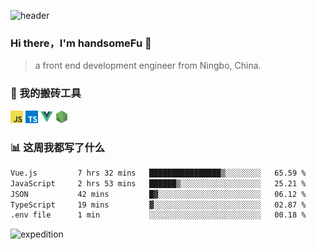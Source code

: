 ![header](https://raw.githubusercontent.com/fzq1998/fzq1998/master/header.png)

### Hi there，I'm handsomeFu 👋

> a front end development engineer from Ningbo, China.

### 🔧 我的搬砖工具
<code><img height="20" src="https://raw.githubusercontent.com/github/explore/80688e429a7d4ef2fca1e82350fe8e3517d3494d/topics/javascript/javascript.png" alt="javascript"></code>
<code><img height="20" src="https://raw.githubusercontent.com/github/explore/80688e429a7d4ef2fca1e82350fe8e3517d3494d/topics/typescript/typescript.png" alt="typescript"></code>
<code><img height="20" src="https://raw.githubusercontent.com/github/explore/80688e429a7d4ef2fca1e82350fe8e3517d3494d/topics/vue/vue.png" alt="vue"></code>
<code><img height="20" src="https://raw.githubusercontent.com/github/explore/80688e429a7d4ef2fca1e82350fe8e3517d3494d/topics/nodejs/nodejs.png" alt="nodejs"></code>



### 📊 这周我都写了什么
<!--START_SECTION:waka-->

```txt
Vue.js         7 hrs 32 mins   ████████████████▒░░░░░░░░   65.59 %
JavaScript     2 hrs 53 mins   ██████▒░░░░░░░░░░░░░░░░░░   25.21 %
JSON           42 mins         █▓░░░░░░░░░░░░░░░░░░░░░░░   06.12 %
TypeScript     19 mins         ▓░░░░░░░░░░░░░░░░░░░░░░░░   02.87 %
.env file      1 min           ░░░░░░░░░░░░░░░░░░░░░░░░░   00.18 %
```

<!--END_SECTION:waka-->


![expedition](https://raw.githubusercontent.com/fzq1998/fzq1998/master/expedition.gif)

